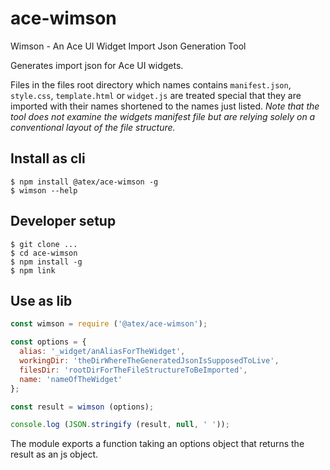 # ace-wimson
Wimson - An Ace UI Widget Import Json Generation Tool

Generates import json for Ace UI widgets.

Files in the files root directory which names contains `manifest.json`, `style.css`,
`template.html` or `widget.js` are treated special that they are imported with their names
shortened to the names just listed. *Note that the tool does not examine the widgets manifest
file but are relying solely on a conventional layout of the file structure.*

## Install as cli

```
$ npm install @atex/ace-wimson -g
$ wimson --help
```

## Developer setup

```
$ git clone ...
$ cd ace-wimson
$ npm install -g
$ npm link
```

## Use as lib

```javascript
const wimson = require ('@atex/ace-wimson');

const options = {
  alias: '_widget/anAliasForTheWidget',
  workingDir: 'theDirWhereTheGeneratedJsonIsSupposedToLive',
  filesDir: 'rootDirForTheFileStructureToBeImported',
  name: 'nameOfTheWidget'
};

const result = wimson (options);

console.log (JSON.stringify (result, null, ' '));
```

The module exports a function taking an options object that returns the result
as an js object.
